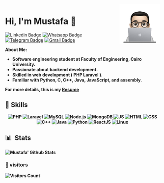   <img src="https://raw.githubusercontent.com/MUSTAFA-Hamzawy/MUSTAFA-Hamzawy/main/logos/profile-img.png" align="right" width="26%"/>
  
<h1>Hi, I'm Mustafa 👋</h1>

[![Linkedin Badge](https://img.shields.io/badge/-LinkedIn-blue?style=flat-square&logo=Linkedin&logoColor=white&link=)](https://www.linkedin.com/in/mustafa-hamzawy/)
[![Whatsapp Badge](https://img.shields.io/badge/-Whatsapp-4CA143?style=flat-square&labelColor=4CA143&logo=whatsapp&logoColor=white&link=https://api.whatsapp.com/send?phone=201121366579&text=Hi%20%F0%9F%98%80%20)](https://api.whatsapp.com/send?phone=201121366579&text=Hi%20%F0%9F%98%80%20)
[![Telegram Badge](https://img.shields.io/badge/-Telegram-1ca0f1?style=flat-square&labelColor=1ca0f1&logo=telegram&logoColor=white&link=https://t.me/mustafa_hamzawy)](https://t.me/mustafa_hamzawy)
[![Gmail Badge](https://img.shields.io/badge/-Gmail-c14438?style=flat-square&logo=Gmail&logoColor=white&link=mailto:dev.mustafa.mahmoud@gmail.com)](mailto:dev.mustafa.mahmoud@gmail.com)

<b>About Me:</b>

<ul>
<li><strong>
Software engineering student at Faculty of Engineering, Cairo University.
</strong></li>

<li><strong>
Passionate about backend development.
</strong></li>

<li><strong>
Skilled in web development ( PHP Laravel ).
</strong></li>


<li><strong>
Familiar with Python, C, C++, Java, JavaScript, and assembly.
</strong></li>
</ul>

<strong>  For more details, this is my <strong> <a href="https://drive.google.com/file/d/1cls6Bg7niPoTfae6ZsEELR1uLn-CoY3T/view?usp=sharing" target="_blank">
 Resume </strong> </a>


## 🧰 Skills

<div align='center'>
 
  <img src="https://edent.github.io/SuperTinyIcons/images/svg/php.svg" width="60" title="PHP" />
  <img src="https://edent.github.io/SuperTinyIcons/images/svg/laravel.svg" width="60" title="Laravel" />
  <img src="https://raw.githubusercontent.com/bwks/vendor-icons-svg/702f2ac88acc71759ce623bc5000a596195e9db3/mysql-logo.svg" width="60" title="MySQL" />
  <img src="https://cdn.freebiesupply.com/logos/large/2x/nodejs-1-logo-png-transparent.png" width="70" title="Node.js" />
  <img src="https://www.vectorlogo.zone/logos/mongodb/mongodb-icon.svg" width="60" title="MongoDB" />
  <img src="https://edent.github.io/SuperTinyIcons/images/svg/javascript.svg" width="60" title="JS" />
  <img src="https://edent.github.io/SuperTinyIcons/images/svg/html5.svg" width="60" title="HTML" />
  <img src="https://edent.github.io/SuperTinyIcons/images/svg/css3.svg" width="60" title="CSS" />
  <img src="https://edent.github.io/SuperTinyIcons/images/svg/cplusplus.svg" width="60" title="C++" />
  <img src="https://edent.github.io/SuperTinyIcons/images/svg/java.svg" width="60" title="Java" />
  <img src="https://edent.github.io/SuperTinyIcons/images/svg/python.svg" width="60" title="Python" />
  <img src="https://edent.github.io/SuperTinyIcons/images/svg/react.svg" width="60" title="ReactJS" />
  <img src="https://edent.github.io/SuperTinyIcons/images/svg/linux.svg" width="60" title="Linux" />
  
</div>




## 📊 &nbsp;Stats

![Mustafa' Github Stats](https://github-readme-stats.vercel.app/api?username=MUSTAFA-Hamzawy&show_icons=true&bg_color=0d1116&title_color=ce09ec&text_color=a4aacb&icon_color=007ec6)&nbsp;

<!-- 
![GitHub Streak](https://github-readme-streak-stats.herokuapp.com/?user=MUSTAFA-Hamzawy&theme=dark&count_private=true&bg_color=0d1116&title_color=ce09ec&text_color=a4aacb&icon_color=007ec6)
-->
<!--
[![Top Langs](https://github-readme-stats.vercel.app/api/top-langs/?username=MUSTAFA-Hamzawy&layout=compact&bg_color=0d1116&title_color=ce09ec&text_color=a4aacb)](https://github.com/anuraghazra/github-readme-stats)
-->

### 👀 visitors

<img src="https://profile-counter.glitch.me/MUSTAFA-Hamzawy/count.svg" alt="Visitors Count" />
